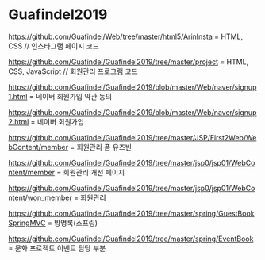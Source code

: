 # Guafindel2019

https://github.com/Guafindel/Web/tree/master/html5/ArinInsta  = HTML, CSS // 인스타그램 페이지 코드

https://github.com/Guafindel/Guafindel2019/tree/master/project = HTML, CSS, JavaScript // 회원관리 프로그램 코드

https://github.com/Guafindel/Guafindel2019/blob/master/Web/naver/signup1.html = 네이버 회원가입 약관 동의

https://github.com/Guafindel/Guafindel2019/blob/master/Web/naver/signup2.html = 네이버 회원가입 

https://github.com/Guafindel/Guafindel2019/tree/master/JSP/First2Web/WebContent/member = 회원관리 폼 유즈빈 

https://github.com/Guafindel/Guafindel2019/tree/master/jsp0/jsp01/WebContent/member = 회원관리 개선 페이지

https://github.com/Guafindel/Guafindel2019/tree/master/jsp0/jsp01/WebContent/won_member = 회원관리

https://github.com/Guafindel/Guafindel2019/tree/master/spring/GuestBookSpringMVC = 방명록(스프링)

https://github.com/Guafindel/Guafindel2019/tree/master/spring/EventBook = 문화 프로젝트 이벤트 담당 부분

